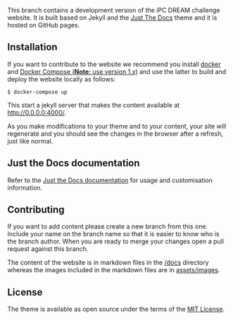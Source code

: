 This branch contains a development version of the iPC DREAM challenge website. It is built based on Jekyll and the [Just The Docs](https://github.com/pmarsceill/just-the-docs) theme and it is hosted on GitHub pages.

## Installation

If you want to contribute to the website we recommend you install [docker](https://docs.docker.com/engine/install/) and [Docker Compose (**Note:** use version 1.x)](https://docs.docker.com/compose/install/) and use the latter to build and deploy the website locally as follows:

    $ docker-compose up

This start a jekyll server that makes the content available at http://0.0.0.0:4000/.

As you make modifications to your theme and to your content, your site will regenerate and you should see the changes in the browser after a refresh, just like normal.

## Just the Docs documentation

Refer to the [Just the Docs documentation](https://pmarsceill.github.io/just-the-docs/) for usage and customisation information.

## Contributing

If you want to add content please create a new branch from this one. Include your name on the branch name so that it is easier to know who is the branch author. When you are ready to merge your changes open a pull request against this branch.

The content of the website is in markdown files in the [/docs](./docs) directory whereas the images included in the markdown files are in [assets/images](./assets/images).

## License

The theme is available as open source under the terms of the [MIT License](http://opensource.org/licenses/MIT).
